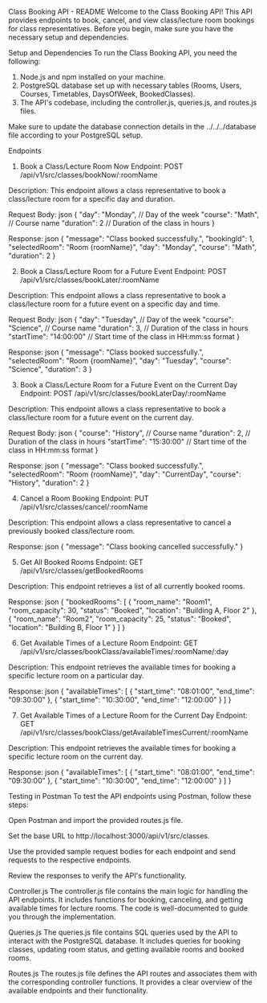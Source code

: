 Class Booking API - README
Welcome to the Class Booking API! This API provides endpoints to book, cancel, and view class/lecture room bookings for class representatives. Before you begin, make sure you have the necessary setup and dependencies.

Setup and Dependencies
To run the Class Booking API, you need the following:

1. Node.js and npm installed on your machine.
2. PostgreSQL database set up with necessary tables (Rooms, Users, Courses, Timetables, DaysOfWeek, BookedClasses).
3. The API's codebase, including the controller.js, queries.js, and routes.js files.

Make sure to update the database connection details in the ../../../database file according to your PostgreSQL setup.

Endpoints
1. Book a Class/Lecture Room Now
Endpoint: POST /api/v1/src/classes/bookNow/:roomName

Description: This endpoint allows a class representative to book a class/lecture room for a specific day and duration.

Request Body:
json
{
  "day": "Monday",    // Day of the week
  "course": "Math",   // Course name
  "duration": 2       // Duration of the class in hours
}

Response:
json
{
  "message": "Class booked successfully.",
  "bookingId": 1,
  "selectedRoom": "Room {roomName}",
  "day": "Monday",
  "course": "Math",
  "duration": 2
}

2. Book a Class/Lecture Room for a Future Event
Endpoint: POST /api/v1/src/classes/bookLater/:roomName

Description: This endpoint allows a class representative to book a class/lecture room for a future event on a specific day and time.

Request Body:
json
{
  "day": "Tuesday",         // Day of the week
  "course": "Science",      // Course name
  "duration": 3,            // Duration of the class in hours
  "startTime": "14:00:00"   // Start time of the class in HH:mm:ss format
}

Response:
json
{
  "message": "Class booked successfully.",
  "selectedRoom": "Room {roomName}",
  "day": "Tuesday",
  "course": "Science",
  "duration": 3
}

3. Book a Class/Lecture Room for a Future Event on the Current Day
Endpoint: POST /api/v1/src/classes/bookLaterDay/:roomName

Description: This endpoint allows a class representative to book a class/lecture room for a future event on the current day.

Request Body:
json
{
  "course": "History",       // Course name
  "duration": 2,             // Duration of the class in hours
  "startTime": "15:30:00"    // Start time of the class in HH:mm:ss format
}

Response:
json
{
  "message": "Class booked successfully.",
  "selectedRoom": "Room {roomName}",
  "day": "CurrentDay",
  "course": "History",
  "duration": 2
}

4. Cancel a Room Booking
Endpoint: PUT /api/v1/src/classes/cancel/:roomName

Description: This endpoint allows a class representative to cancel a previously booked class/lecture room.

Response:
json
{
  "message": "Class booking cancelled successfully."
}

5. Get All Booked Rooms
Endpoint: GET /api/v1/src/classes/getBookedRooms

Description: This endpoint retrieves a list of all currently booked rooms.

Response:
json
{
  "bookedRooms": [
    {
      "room_name": "Room1",
      "room_capacity": 30,
      "status": "Booked",
      "location": "Building A, Floor 2"
    },
    {
      "room_name": "Room2",
      "room_capacity": 25,
      "status": "Booked",
      "location": "Building B, Floor 1"
    }
  ]
}

6. Get Available Times of a Lecture Room
Endpoint: GET /api/v1/src/classes/bookClass/availableTimes/:roomName/:day

Description: This endpoint retrieves the available times for booking a specific lecture room on a particular day.

Response:
json
{
  "availableTimes": [
    {
      "start_time": "08:01:00",
      "end_time": "09:30:00"
    },
    {
      "start_time": "10:30:00",
      "end_time": "12:00:00"
    }
  ]
}

7. Get Available Times of a Lecture Room for the Current Day
Endpoint: GET /api/v1/src/classes/bookClass/getAvailableTimesCurrent/:roomName

Description: This endpoint retrieves the available times for booking a specific lecture room on the current day.

Response:
json
{
  "availableTimes": [
    {
      "start_time": "08:01:00",
      "end_time": "09:30:00"
    },
    {
      "start_time": "10:30:00",
      "end_time": "12:00:00"
    }
  ]
}

Testing in Postman
To test the API endpoints using Postman, follow these steps:

Open Postman and import the provided routes.js file.

Set the base URL to http://localhost:3000/api/v1/src/classes.

Use the provided sample request bodies for each endpoint and send requests to the respective endpoints.

Review the responses to verify the API's functionality.

Controller.js
The controller.js file contains the main logic for handling the API endpoints. It includes functions for booking, canceling, and getting available times for lecture rooms. The code is well-documented to guide you through the implementation.

Queries.js
The queries.js file contains SQL queries used by the API to interact with the PostgreSQL database. It includes queries for booking classes, updating room status, and getting available rooms and booked rooms.

Routes.js
The routes.js file defines the API routes and associates them with the corresponding controller functions. It provides a clear overview of the available endpoints and their functionality.